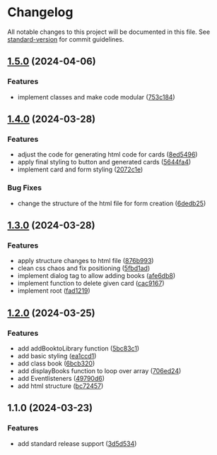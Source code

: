 # Changelog

All notable changes to this project will be documented in this file. See [standard-version](https://github.com/conventional-changelog/standard-version) for commit guidelines.

## [1.5.0](https://github.com/adammmusial/library/compare/v1.4.0...v1.5.0) (2024-04-06)


### Features

* implement classes and make code modular ([753c184](https://github.com/adammmusial/library/commit/753c184431518b49286f39bccba47d734897b990))

## [1.4.0](https://github.com/adammmusial/library/compare/v1.3.0...v1.4.0) (2024-03-28)


### Features

* adjust the code for generating html code for cards ([8ed5496](https://github.com/adammmusial/library/commit/8ed549603670f593691002f47ad0fad4c8790698))
* apply final styling to button and generated cards ([5644fa4](https://github.com/adammmusial/library/commit/5644fa4176ceb4146d444ec2b56c2e0c7d96cb89))
* implement card and form styling ([2072c1e](https://github.com/adammmusial/library/commit/2072c1e599f846722483c0602caff7c7c312a507))


### Bug Fixes

* change the structure of the html file for form creation ([6dedb25](https://github.com/adammmusial/library/commit/6dedb2549530544719e645ad0e9fc25b895bd1bd))

## [1.3.0](https://github.com/adammmusial/library/compare/v1.2.0...v1.3.0) (2024-03-28)


### Features

* apply structure changes to html file ([876b993](https://github.com/adammmusial/library/commit/876b9933855fe63ba91a252f52cd03bc8f8c0387))
* clean css chaos and fix positioning ([5fbd1ad](https://github.com/adammmusial/library/commit/5fbd1ad8454dbca58c713ad0919911819d6a183f))
* implement dialog tag to allow adding books ([afe6db8](https://github.com/adammmusial/library/commit/afe6db8293d040ea59bef3efc1c452abccf8d8a2))
* implement function to delete given card ([cac9167](https://github.com/adammmusial/library/commit/cac91679325e1930b741885afee95527268d4f98))
* implement root ([fad1219](https://github.com/adammmusial/library/commit/fad12196db487d26866e5040974afdb8ab9b3ba3))

## [1.2.0](https://github.com/adammmusial/library/compare/v1.1.0...v1.2.0) (2024-03-25)


### Features

* add addBooktoLibrary function ([5bc83c1](https://github.com/adammmusial/library/commit/5bc83c109a72f1cf74e7796d7f5e10a9898afeee))
* add basic styling ([ea1ccd1](https://github.com/adammmusial/library/commit/ea1ccd121873889b579cee5323f2ce3a2d4d515f))
* add class book ([6bcb320](https://github.com/adammmusial/library/commit/6bcb32064c5a2e836bdce96918fffaca6975e222))
* add displayBooks function to loop over array ([706ed24](https://github.com/adammmusial/library/commit/706ed24cb90467032d9e7564c515abc954ca79d3))
* add Eventlisteners ([49790d6](https://github.com/adammmusial/library/commit/49790d64bfd134f466d0a6494dfe1b35280437e4))
* add html structure ([bc72457](https://github.com/adammmusial/library/commit/bc72457dab68e14ceb580655afcc2c779548279f))

## 1.1.0 (2024-03-23)


### Features

* add standard release support ([3d5d534](https://github.com/adammmusial/library/commit/3d5d534b06bac0eb2587ca1be50c5fefdedfdc84))
